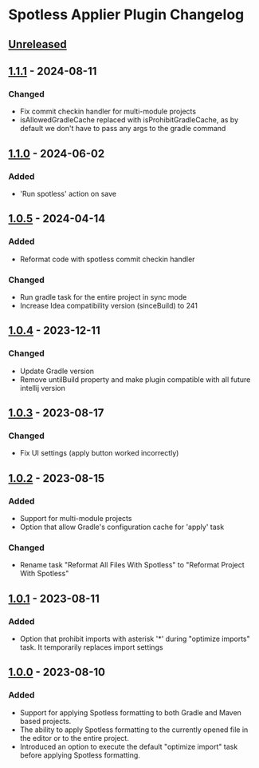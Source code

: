 <!-- Keep a Changelog guide -> https://keepachangelog.com -->

# Spotless Applier Plugin Changelog

## [Unreleased]

## [1.1.1] - 2024-08-11

### Changed

- Fix commit checkin handler for multi-module projects
- isAllowedGradleCache replaced with isProhibitGradleCache, as by default we don't have to pass any args to the gradle command

## [1.1.0] - 2024-06-02

### Added

- 'Run spotless' action on save

## [1.0.5] - 2024-04-14

### Added

- Reformat code with spotless commit checkin handler

### Changed

- Run gradle task for the entire project in sync mode
- Increase Idea compatibility version (sinceBuild) to 241

## [1.0.4] - 2023-12-11

### Changed

- Update Gradle version
- Remove untilBuild property and make plugin compatible with all future intellij version

## [1.0.3] - 2023-08-17

### Changed

- Fix UI settings (apply button worked incorrectly)

## [1.0.2] - 2023-08-15

### Added

- Support for multi-module projects
- Option that allow Gradle's configuration cache for 'apply' task

### Changed

- Rename task "Reformat All Files With Spotless" to "Reformat Project With Spotless"

## [1.0.1] - 2023-08-11

### Added

- Option that prohibit imports with asterisk '*' during "optimize imports" task. It temporarily replaces import settings

## [1.0.0] - 2023-08-10

### Added

- Support for applying Spotless formatting to both Gradle and Maven based projects.
- The ability to apply Spotless formatting to the currently opened file in the editor or to the entire project.
- Introduced an option to execute the default "optimize import" task before applying Spotless formatting.

[Unreleased]: https://github.com/lipiridi/spotless-applier/compare/v1.1.1...HEAD
[1.1.1]: https://github.com/lipiridi/spotless-applier/compare/v1.1.0...v1.1.1
[1.1.0]: https://github.com/lipiridi/spotless-applier/compare/v1.0.5...v1.1.0
[1.0.5]: https://github.com/lipiridi/spotless-applier/compare/v1.0.4...v1.0.5
[1.0.4]: https://github.com/lipiridi/spotless-applier/compare/v1.0.3...v1.0.4
[1.0.3]: https://github.com/lipiridi/spotless-applier/compare/v1.0.2...v1.0.3
[1.0.2]: https://github.com/lipiridi/spotless-applier/compare/v1.0.1...v1.0.2
[1.0.1]: https://github.com/lipiridi/spotless-applier/compare/v1.0.0...v1.0.1
[1.0.0]: https://github.com/lipiridi/spotless-applier/commits/v1.0.0
